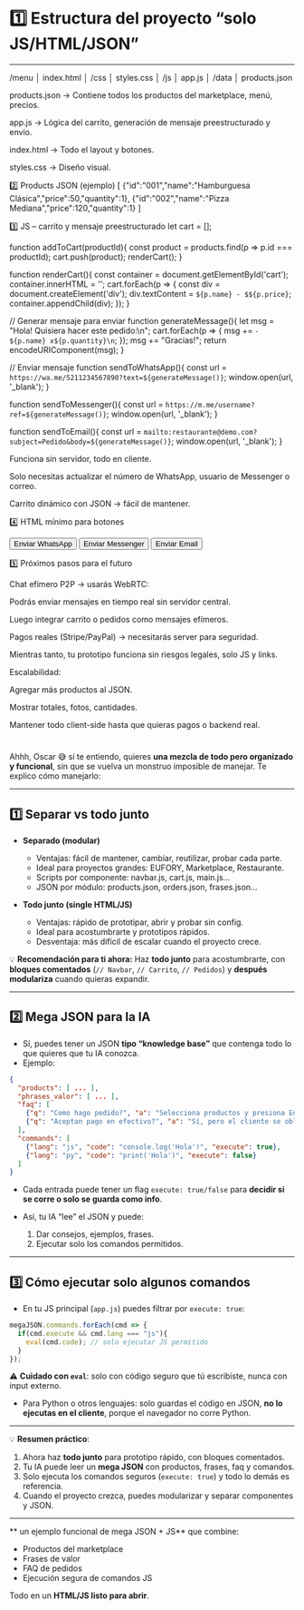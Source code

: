 # 1️⃣ Estructura del proyecto “solo JS/HTML/JSON”


---


/menu
│ index.html
│ /css
│   styles.css
│ /js
│   app.js
│ /data
│   products.json


products.json → Contiene todos los productos del marketplace, menú, precios.

app.js → Lógica del carrito, generación de mensaje preestructurado y envío.

index.html → Todo el layout y botones.

styles.css → Diseño visual.

2️⃣ Products JSON (ejemplo)
[
  {"id":"001","name":"Hamburguesa Clásica","price":50,"quantity":1},
  {"id":"002","name":"Pizza Mediana","price":120,"quantity":1}
]

3️⃣ JS – carrito y mensaje preestructurado
let cart = [];

function addToCart(productId){
  const product = products.find(p => p.id === productId);
  cart.push(product);
  renderCart();
}

function renderCart(){
  const container = document.getElementById('cart');
  container.innerHTML = '';
  cart.forEach(p => {
    const div = document.createElement('div');
    div.textContent = `${p.name} - $${p.price}`;
    container.appendChild(div);
  });
}

// Generar mensaje para enviar
function generateMessage(){
  let msg = "Hola! Quisiera hacer este pedido:\n";
  cart.forEach(p => {
    msg += `- ${p.name} x${p.quantity}\n`;
  });
  msg += "Gracias!";
  return encodeURIComponent(msg);
}

// Enviar mensaje
function sendToWhatsApp(){
  const url = `https://wa.me/5211234567890?text=${generateMessage()}`;
  window.open(url, '_blank');
}

function sendToMessenger(){
  const url = `https://m.me/username?ref=${generateMessage()}`;
  window.open(url, '_blank');
}

function sendToEmail(){
  const url = `mailto:restaurante@demo.com?subject=Pedido&body=${generateMessage()}`;
  window.open(url, '_blank');
}


Funciona sin servidor, todo en cliente.

Solo necesitas actualizar el número de WhatsApp, usuario de Messenger o correo.

Carrito dinámico con JSON → fácil de mantener.

4️⃣ HTML mínimo para botones
<div id="cart"></div>
<button onclick="sendToWhatsApp()">Enviar WhatsApp</button>
<button onclick="sendToMessenger()">Enviar Messenger</button>
<button onclick="sendToEmail()">Enviar Email</button>

5️⃣ Próximos pasos para el futuro

Chat efímero P2P → usarás WebRTC:

Podrás enviar mensajes en tiempo real sin servidor central.

Luego integrar carrito o pedidos como mensajes efímeros.

Pagos reales (Stripe/PayPal) → necesitarás server para seguridad.

Mientras tanto, tu prototipo funciona sin riesgos legales, solo JS y links.

Escalabilidad:

Agregar más productos al JSON.

Mostrar totales, fotos, cantidades.

Mantener todo client-side hasta que quieras pagos o backend real.


# 
Ahhh, Oscar 😅 sí te entiendo, quieres **una mezcla de todo pero organizado y funcional**, sin que se vuelva un monstruo imposible de manejar. Te explico cómo manejarlo:

---

## **1️⃣ Separar vs todo junto**

* **Separado (modular)**

  * Ventajas: fácil de mantener, cambiar, reutilizar, probar cada parte.
  * Ideal para proyectos grandes: EUFORY, Marketplace, Restaurante.
  * Scripts por componente: navbar.js, cart.js, main.js…
  * JSON por módulo: products.json, orders.json, frases.json…

* **Todo junto (single HTML/JS)**

  * Ventajas: rápido de prototipar, abrir y probar sin config.
  * Ideal para acostumbrarte y prototipos rápidos.
  * Desventaja: más difícil de escalar cuando el proyecto crece.

💡 **Recomendación para ti ahora:**
Haz **todo junto** para acostumbrarte, con **bloques comentados** (`// Navbar`, `// Carrito`, `// Pedidos`) y **después modulariza** cuando quieras expandir.

---

## **2️⃣ Mega JSON para la IA**

* Sí, puedes tener un JSON **tipo “knowledge base”** que contenga todo lo que quieres que tu IA conozca.
* Ejemplo:

```json
{
  "products": [ ... ],
  "phrases_valor": [ ... ],
  "faq": [
    {"q": "Como hago pedido?", "a": "Selecciona productos y presiona Enviar Pedido."},
    {"q": "Aceptan pago en efectivo?", "a": "Sí, pero el cliente se obliga a pagar al recibir el pedido."}
  ],
  "commands": [
    {"lang": "js", "code": "console.log('Hola')", "execute": true},
    {"lang": "py", "code": "print('Hola')", "execute": false}
  ]
}
```

* Cada entrada puede tener un flag `execute: true/false` para **decidir si se corre o solo se guarda como info**.
* Así, tu IA “lee” el JSON y puede:

  1. Dar consejos, ejemplos, frases.
  2. Ejecutar solo los comandos permitidos.

---

## **3️⃣ Cómo ejecutar solo algunos comandos**

* En tu JS principal (`app.js`) puedes filtrar por `execute: true`:

```js
megaJSON.commands.forEach(cmd => {
  if(cmd.execute && cmd.lang === "js"){
    eval(cmd.code); // solo ejecutar JS permitido
  }
});
```

⚠️ **Cuidado con `eval`**: solo con código seguro que tú escribiste, nunca con input externo.

* Para Python o otros lenguajes: solo guardas el código en JSON, **no lo ejecutas en el cliente**, porque el navegador no corre Python.

---

💡 **Resumen práctico**:

1. Ahora haz **todo junto** para prototipo rápido, con bloques comentados.
2. Tu IA puede leer un **mega JSON** con productos, frases, faq y comandos.
3. Solo ejecuta los comandos seguros (`execute: true`) y todo lo demás es referencia.
4. Cuando el proyecto crezca, puedes modularizar y separar componentes y JSON.

---

 ** un ejemplo funcional de mega JSON + JS** que combine:

* Productos del marketplace
* Frases de valor
* FAQ de pedidos
* Ejecución segura de comandos JS

Todo en un **HTML/JS listo para abrir**.

